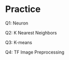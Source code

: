 # Practice 
Q1: Neuron                                     
          
Q2: K Nearest Neighbors   
 
Q3: K-means 
 
Q4: TF Image Preprocessing     
